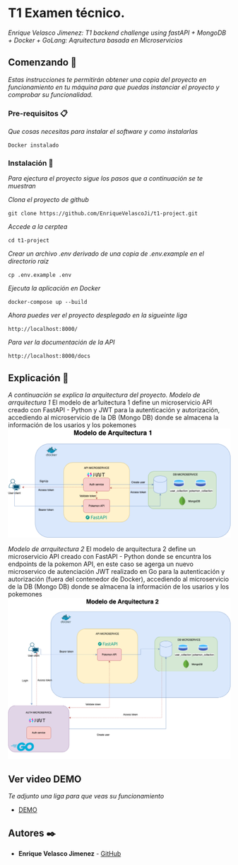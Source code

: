 # T1 Examen técnico.

_Enrique Velasco Jimenez: T1 backend challenge using fastAPI + MongoDB + Docker + GoLang:_
_Aqruitectura basada en Microservicios_


## Comenzando 🚀

_Estas instrucciones te permitirán obtener una copia del proyecto en funcionamiento en tu máquina para que puedas instanciar el proyecto y comprobar su funcionalidad._


### Pre-requisitos 📋

_Que cosas necesitas para instalar el software y como instalarlas_

```
Docker instalado
```

### Instalación 🔧

_Para ejectura el proyecto sigue los pasos que a continuación se te muestran_

_Clona el proyecto de github_

```
git clone https://github.com/EnriqueVelascoJi/t1-project.git
```

_Accede a la cerptea_

```
cd t1-project
```

_Crear un archivo .env derivado de una copia de .env.example en el directorio raíz_

```
cp .env.example .env
```

_Ejecuta la aplicación en Docker_

```
docker-compose up --build
```


_Ahora puedes ver el proyecto desplegado en la sigueinte liga_

```
http://localhost:8000/
```

_Para ver la documentación de la API_

```
http://localhost:8000/docs

```

## Explicación 🚀

_A continuación se explica la arquitectura del proyecto._
_Modelo de arrquitectura 1_
El modelo de ar1uitectura 1 define un microservicio API creado con FastAPI - Python y JWT para la autenticación y autorización, accediendo al microservicio de la DB (Mongo DB) donde se almacena la información de los usarios y los pokemones
![alt text](assets-docs/imgs/arquitectura1.png)


_Modelo de arrquitectura 2_
El modelo de arquitectura 2 define un microservicio API creado con FastAPI - Python donde se encuntra los endpoints de la pokemon API, en este caso se agerga un nuevo microservico de autenciación JWT realizado en Go para la autenticación y autorización (fuera del contenedor de Docker), accediendo al microservicio de la DB (Mongo DB) donde se almacena la información de los usarios y los pokemones
![alt text](assets-docs/imgs/arquitectura2.png)


## Ver video DEMO 

_Te adjunto una liga para que veas su funcionamiento_

* [DEMO](https://drive.google.com/file/d/1HKagMB-g7gmxL65fwcTSr4xOtH04OLup/view?usp=drive_link)



## Autores ✒️

* **Enrique Velasco Jimenez** - [GitHub](https://github.com/EnriqueVelascoJi)